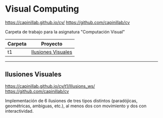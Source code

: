 # Visual Computing
https://capinillab.github.io/cv/
https://github.com/capinillab/cv

Carpeta de trabajo para la asignatura "Computación Visual"

| Carpeta |      Proyecto      |
|---------|--------------------|
|   t1    | [Ilusiones Visuales](https://capinillab.github.io/cv/t1/Illusions_ws/) |


***

## Ilusiones Visuales
https://capinillab.github.io/cv/t1/Illusions_ws/
https://github.com/capinillab/cv

Implementación de 6 ilusiones de tres tipos distintos (paradójicas, geométricas, ambiguas, etc.), al menos dos con movimiento y dos con interactividad.
